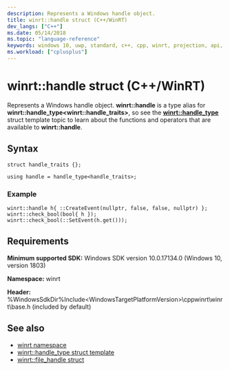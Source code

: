 ```yaml
---
description: Represents a Windows handle object.
title: winrt::handle struct (C++/WinRT)
dev_langs: ["C++"]
ms.date: 05/14/2018
ms.topic: "language-reference"
keywords: windows 10, uwp, standard, c++, cpp, winrt, projection, api, reference, Windows, handle
ms.workload: ["cplusplus"]
---
```


# winrt::handle struct (C++/WinRT)

Represents a Windows handle object. **winrt::handle** is a type alias for **winrt::handle_type&lt;winrt::handle_traits&gt;**, so see the [**winrt::handle_type**](handle-type.md) struct template topic to learn about the functions and operators that are available to **winrt::handle**.

## Syntax
```cppwinrt
struct handle_traits {};

using handle = handle_type<handle_traits>;
```

### Example
```cppwinrt
winrt::handle h{ ::CreateEvent(nullptr, false, false, nullptr) };
winrt::check_bool(bool{ h });
winrt::check_bool(::SetEvent(h.get()));
```

## Requirements
**Minimum supported SDK:** Windows SDK version 10.0.17134.0 (Windows 10, version 1803)

**Namespace:** winrt

**Header:** %WindowsSdkDir%Include\<WindowsTargetPlatformVersion>\cppwinrt\winrt\base.h (included by default)

## See also 
* [winrt namespace](winrt.md)
* [winrt::handle_type struct template](handle-type.md)
* [winrt::file_handle struct](file-handle.md)
